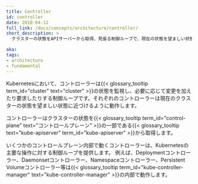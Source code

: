 ```yaml
---
title: Controller
id: controller
date: 2018-04-12
full_link: /docs/concepts/architecture/controller/
short_description: >
  クラスターの状態をAPIサーバーから取得、見張る制御ループで、現在の状態を望ましい状態に移行するように更新します。

aka: 
tags:
- architecture
- fundamental
---
```

Kubernetesにおいて、コントローラーは{{< glossary_tooltip term_id="cluster" text="cluster" >}}の状態を監視し、必要に応じて変更を加えたり要求したりする制御ループです。それぞれのコントローラーは現在のクラスターの状態を望ましい状態に近づけるように動作します。

<!--more--> 

コントローラーはクラスターの状態を{{< glossary_tooltip term_id="control-plane" text="コントロールプレーン" >}}の一部である{{< glossary_tooltip text="kube-apiserver" term_id="kube-apiserver" >}}から取得します。

いくつかのコントロールプレーン内部で動くコントローラーは、Kubernetesの主要な操作に対する制御ループを提供します。
例えば、Deploymentコントローラー、Daemonsetコントローラー、Namespaceコントローラー、Persistent Volumeコントローラー等は{{< glossary_tooltip term_id="kube-controller-manager" text="kube-controller-manager" >}}の内部で動作します。
